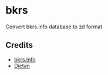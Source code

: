 # bkrs
Convert bkrs.info database to zd format

## Credits
  * [bkrs.info](http://bkrs.info/)
  * [Dictan](http://www.softex.info/)
